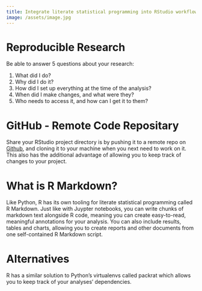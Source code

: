 ```yaml
---
title: Integrate literate statistical programming into RStudio workflow
image: /assets/image.jpg
---
```


# Reproducible Research 
Be able to answer 5 questions about your research:
1. What did I do?
2. Why did I do it?
3. How did I set up everything at the time of the analysis?
4. When did I make changes, and what were they?
5. Who needs to access it, and how can I get it to them? 

# GitHub - Remote Code Repositary

Share your RStudio project directory is by pushing it to a remote repo on [Github](/githubnotes), and cloning it to your machine when you next need to work on it. This also has the additional advantage of allowing you to keep track of changes to your project. 

# What is R Markdown? 

Like Python, R has its own tooling for literate statistical programming called R Markdown. Just like with Juypter notebooks, you can write chunks of markdown text alongside R code, meaning you can create easy-to-read, meaningful annotations for your analysis. You can also include results, tables and charts, allowing you to create reports and other documents from one self-contained R Markdown script.

# Alternatives

R has a similar solution to Python’s virtualenvs called packrat which allows you to keep track of your analyses’ dependencies.

